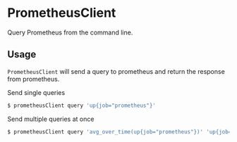 # PrometheusClient

Query Prometheus from the command line.

## Usage

`PrometheusClient` will send a query to prometheus and return the response from prometheus.

Send single queries
```bash
$ prometheusClient query 'up{job="prometheus"}'
```

Send multiple queries at once
```bash
$ prometheusClient query 'avg_over_time(up{job="prometheus"})' 'up{job="prometheus"}'
```